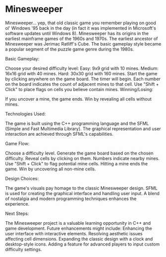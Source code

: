 # Minesweeper

Minesweeper... yep, that old classic game you remember playing on good ol' Windows '95 back in the day (in fact it was implemented in Microsoft's software updates until Windows 8). Minesweeper has its origins in the earliest mainframe games of the 1960s and 1970s. The earliest ancestor of Minesweeper was Jerimac Ratliff's Cube. The basic gameplay style became a popular segment of the puzzle game genre during the 1980s.

Basic Gameplay:

Choose your desired difficulty level:
Easy: 9x9 grid with 10 mines.
Medium: 16x16 grid with 40 mines.
Hard: 30x30 grid with 160 mines.
Start the game by clicking anywhere on the game board. The timer will begin.
Each number on the board indicates the count of adjacent mines to that cell.
Use "Shift + Click" to place flags on cells you believe contain mines.
Winning/Losing:

If you uncover a mine, the game ends.
Win by revealing all cells without mines.

Technologies Used:

The game is built using the C++ programming language and the SFML (Simple and Fast Multimedia Library).
The graphical representation and user interaction are achieved through SFML's capabilities.

Game Flow:

Choose a difficulty level.
Generate the game board based on the chosen difficulty.
Reveal cells by clicking on them. Numbers indicate nearby mines.
Use "Shift + Click" to flag potential mine cells.
Hitting a mine ends the game.
Win by uncovering all non-mine cells.

Design Choices:

The game's visuals pay homage to the classic Minesweeper design.
SFML is used for creating the graphical interface and handling user input.
A blend of nostalgia and modern programming techniques enhances the experience.

Next Steps:

The Minesweeper project is a valuable learning opportunity in C++ and game development.
Future enhancements might include:
Enhancing the user interface with interactive elements.
Resolving aesthetic issues affecting cell dimensions.
Expanding the classic design with a clock and desktop-style icons.
Adding a feature for advanced players to input custom difficulty settings.
